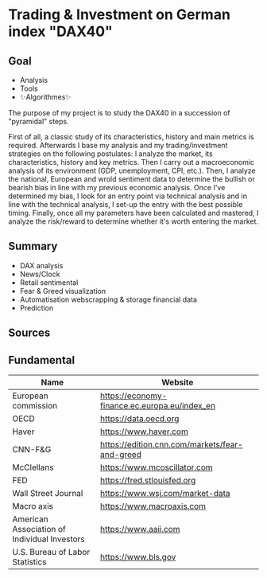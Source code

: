 # Trading & Investment on German index "DAX40"

## Goal

- Analysis
- Tools
- ✨Algorithmes✨

The purpose of my project is to study the DAX40 in a succession of "pyramidal" steps.

First of all, a classic study of its characteristics, history and main metrics is required.
Afterwards I base my analysis and my trading/investment strategies on the following postulates: 
I analyze the market, its characteristics, history and key metrics. Then I carry out a macroeconomic analysis of its environment (GDP, unemployment, CPI, etc.). 
Then, I analyze the national, European and wrold sentiment data to determine the bullish or bearish bias in line with my previous economic analysis. 
Once I've determined my bias, I look for an entry point via technical analysis and in line with the technical analysis, I set-up the entry with the best possible timing.
Finally, once all my parameters have been calculated and mastered, I analyze the risk/reward to determine whether it's worth entering the market.

## Summary

- DAX analysis
- News/Clock
- Retail sentimental
- Fear & Greed visualization 
- Automatisation webscrapping & storage financial data
- Prediction 


## Sources

  

## Fundamental

| Name | Website |
| ------ | ------ |
| European commission | https://economy-finance.ec.europa.eu/index_en
| OECD | https://data.oecd.org
| Haver | https://www.haver.com
| CNN-F&G | https://edition.cnn.com/markets/fear-and-greed
| McClellans | https://www.mcoscillator.com
| FED | https://fred.stlouisfed.org
| Wall Street Journal | https://www.wsj.com/market-data
| Macro axis | https://www.macroaxis.com
| American Association of Individual Investors | https://www.aaii.com
| U.S. Bureau of Labor Statistics | https://www.bls.gov
